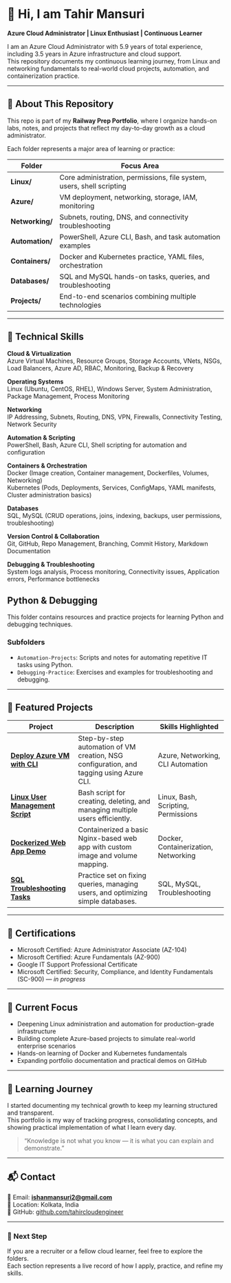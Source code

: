 # 👋 Hi, I am Tahir Mansuri  
**Azure Cloud Administrator | Linux Enthusiast | Continuous Learner**

I am an Azure Cloud Administrator with 5.9 years of total experience, including 3.5 years in Azure infrastructure and cloud support.  
This repository documents my continuous learning journey, from Linux and networking fundamentals to real-world cloud projects, automation, and containerization practice.

---

## 🧭 About This Repository
This repo is part of my **Railway Prep Portfolio**, where I organize hands-on labs, notes, and projects that reflect my day-to-day growth as a cloud administrator.

Each folder represents a major area of learning or practice:

| Folder | Focus Area |
|---------|-------------|
| **Linux/** | Core administration, permissions, file system, users, shell scripting |
| **Azure/** | VM deployment, networking, storage, IAM, monitoring |
| **Networking/** | Subnets, routing, DNS, and connectivity troubleshooting |
| **Automation/** | PowerShell, Azure CLI, Bash, and task automation examples |
| **Containers/** | Docker and Kubernetes practice, YAML files, orchestration |
| **Databases/** | SQL and MySQL hands-on tasks, queries, and troubleshooting |
| **Projects/** | End-to-end scenarios combining multiple technologies |

---

## 🧩 Technical Skills

**Cloud & Virtualization**  
Azure Virtual Machines, Resource Groups, Storage Accounts, VNets, NSGs, Load Balancers, Azure AD, RBAC, Monitoring, Backup & Recovery

**Operating Systems**  
Linux (Ubuntu, CentOS, RHEL), Windows Server, System Administration, Package Management, Process Monitoring

**Networking**  
IP Addressing, Subnets, Routing, DNS, VPN, Firewalls, Connectivity Testing, Network Security

**Automation & Scripting**  
PowerShell, Bash, Azure CLI, Shell scripting for automation and configuration

**Containers & Orchestration**  
Docker (Image creation, Container management, Dockerfiles, Volumes, Networking)  
Kubernetes (Pods, Deployments, Services, ConfigMaps, YAML manifests, Cluster administration basics)

**Databases**  
SQL, MySQL (CRUD operations, joins, indexing, backups, user permissions, troubleshooting)

**Version Control & Collaboration**  
Git, GitHub, Repo Management, Branching, Commit History, Markdown Documentation

**Debugging & Troubleshooting**  
System logs analysis, Process monitoring, Connectivity issues, Application errors, Performance bottlenecks

## Python & Debugging

This folder contains resources and practice projects for learning Python and debugging techniques.

### Subfolders
- `Automation-Projects`: Scripts and notes for automating repetitive IT tasks using Python.
- `Debugging-Practice`: Exercises and examples for troubleshooting and debugging.

---

## 📌 Featured Projects

| Project | Description | Skills Highlighted |
|----------|--------------|--------------------|
| **[Deploy Azure VM with CLI](./Azure/VM-Deployment-with-AzureCLI)** | Step-by-step automation of VM creation, NSG configuration, and tagging using Azure CLI. | Azure, Networking, CLI Automation |
| **[Linux User Management Script](./Linux/User-Management-Script)** | Bash script for creating, deleting, and managing multiple users efficiently. | Linux, Bash, Scripting, Permissions |
| **[Dockerized Web App Demo](./Containers/Docker-WebApp-Demo)** | Containerized a basic Nginx-based web app with custom image and volume mapping. | Docker, Containerization, Networking |
| **[SQL Troubleshooting Tasks](./Databases/SQL-Troubleshooting)** | Practice set on fixing queries, managing users, and optimizing simple databases. | SQL, MySQL, Troubleshooting |

---

## 🎯 Certifications
- Microsoft Certified: Azure Administrator Associate (AZ-104)  
- Microsoft Certified: Azure Fundamentals (AZ-900)  
- Google IT Support Professional Certificate  
- Microsoft Certified: Security, Compliance, and Identity Fundamentals (SC-900) — *in progress*

---

## 🚀 Current Focus
- Deepening Linux administration and automation for production-grade infrastructure  
- Building complete Azure-based projects to simulate real-world enterprise scenarios  
- Hands-on learning of Docker and Kubernetes fundamentals  
- Expanding portfolio documentation and practical demos on GitHub  

---

## 🧠 Learning Journey
I started documenting my technical growth to keep my learning structured and transparent.  
This portfolio is my way of tracking progress, consolidating concepts, and showing practical implementation of what I learn every day.

> “Knowledge is not what you know — it is what you can explain and demonstrate.”

---

## 📬 Contact
📧 Email: **ishanmansuri2@gmail.com**  
📍 Location: Kolkata, India  
🔗 GitHub: [github.com/tahircloudengineer](https://github.com/tahircloudengineer)

---

### 🌱 Next Step
If you are a recruiter or a fellow cloud learner, feel free to explore the folders.  
Each section represents a live record of how I apply, practice, and refine my skills.

